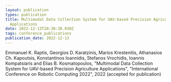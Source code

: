 ```yaml
---
layout: publication
types: publication
title: Multimodal Data Collection System for UAV-based Precision Agriculture
  Applications
date: 2022-12-13T20:30:38.030Z
tags: conference_publications
publication_date: 2022-12-13
---
```

<!--StartFragment-->

Emmanuel K. Raptis, Georgios D. Karatzinis, Marios Krestenitis, Athanasios Ch. Kapoutsis, Konstantinos Ioannidis, Stefanos Vrochidis, Ioannis Kompatsiaris and Elias B. Kosmatopoulos, "Multimodal Data Collection System for UAV-based Precision Agriculture Applications", "International Conference on Robotic Computing 2022", 2022 (accepted for publication)

<!--EndFragment-->